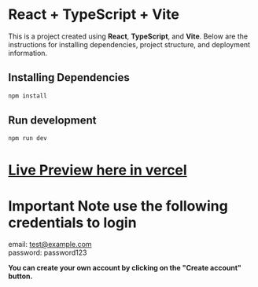 # React + TypeScript + Vite

This is a project created using **React**, **TypeScript**, and **Vite**. Below are the instructions for installing dependencies, project structure, and deployment information.

## Installing Dependencies
```bash
npm install
```

## Run development

```bash
npm run dev
```

# [Live Preview here in vercel](https://gamor-drab.vercel.app/)

# Important Note use the following credentials to login
email: test@example.com <br>
password: password123

<b>You can create your own account by clicking on the "Create account" button.</b>